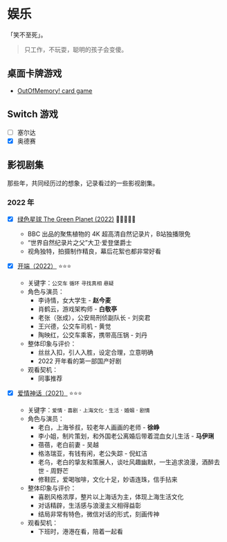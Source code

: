 # 娱乐

「笑不至死」。

> 只工作，不玩耍，聪明的孩子会变傻。

## 桌面卡牌游戏

- [OutOfMemory! card game](https://playoutofmemory.com/)

## Switch 游戏

- [ ] 塞尔达
- [x] 奥德赛

## 影视剧集

那些年，共同经历过的想象，记录看过的一些影视剧集。

### 2022 年
- [x] [绿色星球 The Green Planet (2022)](https://www.bilibili.com/bangumi/media/md28230437/) 🌟🌟🌟🌟🌟
	- BBC 出品的聚焦植物的 4K 超高清自然记录片，B站独播限免
	- “世界自然纪录片之父”大卫·爱登堡爵士
	- 视角独特，拍摄制作精良，幕后花絮也都非常好看

- [x] [开端（2022）](https://movie.douban.com/subject/35332289/) ⭐️⭐️⭐️
    - 关键字：`公交车` `循环` `寻找真相` `悬疑`
    - 角色与演员：
        - 李诗情，女大学生 - **赵今麦**
        - 肖鹤云，游戏架构师 - **白敬亭**
        - 老张（张成），公安局刑侦副队长 - 刘奕君
        - 王兴德，公交车司机 - 黄觉
        - 陶映红，公交车乘客，携带高压锅 - 刘丹
    - 整体印象与评价：
        - 丝丝入扣，引人入胜，设定合理，立意明确
        - 2022 开年看的第一部国产好剧
    - 观看契机：
        - 同事推荐
        
- [x] [爱情神话（2021）](https://movie.douban.com/subject/35376457/) ⭐️⭐️⭐️
	- 关键字：`爱情` ·  `喜剧` · `上海文化` · `生活` · `婚姻` · `剧情`
	- 角色与演员：
		- 老白，上海爷叔，较老年人画画的老师 - **徐峥**
		- 李小姐，制片策划，和外国老公离婚后带着混血女儿生活 - **马伊琍**
		- 蓓蓓，老白前妻 - 吴越
		- 格洛瑞亚，有钱有闲，老公失踪 - 倪虹洁
		- 老乌，老白的挚友和策展人，谈吐风趣幽默，一生追求浪漫，酒醉去世 - 周野芒
		- 修鞋匠，爱喝咖啡，文化十足，妙语连珠，信手拈来
	- 整体印象与评价：
		- 喜剧风格浓厚，整片以上海话为主，体现上海生活文化
		- 对话精辟，生活感与浪漫主义相得益彰
		- 结局非常有特色，微信对话的形式，刻画传神
	- 观看契机：
		- 下班时，港港在看，陪着一起看
